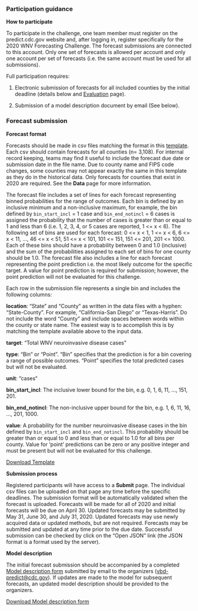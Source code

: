 ### Participation guidance

**How to participate**

To participate in the challenge, one team member must register on the predict.cdc.gov website and, after logging in, register specifically for the 2020 WNV Forecasting Challenge. The forecast submissions are connected to this account. Only one set of forecasts is allowed per account and only one account per set of forecasts (i.e. the same account must be used for all submissions).

Full participation requires:

1.	Electronic submission of forecasts for all included counties by the initial deadline (details below and [Evaluation](Evaluation.md) page).

2.	Submission of a model description document by email (See below).


### Forecast submission

**Forecast format**

Forecasts should be made in csv files matching the format in this [template](WNV_forecasting_template.csv). Each csv should contain forecasts for all counties (n= 3,108). For internal record keeping, teams may find it useful to include the forecast due date or submission date in the file name. Due to county name and FIPS code changes, some counties may not appear exactly the same in this template as they do in the historical data. Only forecasts for counties that exist in 2020 are required. See the **Data** page for more information.

The forecast file includes a set of lines for each forecast representing binned probabilities for the range of outcomes. Each bin is defined by an inclusive minimum and a non-inclusive maximum, for example, the bin defined by `bin_start_incl` = 1 case and `bin_end_notincl` = 6 cases is assigned the probability that the number of cases is greater than or equal to 1 and less than 6 (i.e. 1, 2, 3, 4, or 5 cases are reported, 1 <= x < 6). The following set of bins are used for each forecast: 0 <= x < 1, 1 <= x < 6, 6 <= x < 11, ..., 46 <= x < 51, 51 <= x < 101, 101 <= 151, 151 <= 201, 201 <= 1000. Each of these bins should have a probability between 0 and 1.0 (inclusive) and the sum of the probabilities assigned to each set of bins for one county should be 1.0. The forecast file also includes a line for each forecast representing the point prediction i.e. the most likely outcome for the specific target. A value for point prediction is required for submission; however, the point prediction will not be evaluated for this challenge. 

Each row in the submission file represents a single bin and includes the following columns:

**location**: “State” and “County” as written in the data files with a hyphen: “State-County”. For example, “California-San Diego” or “Texas-Harris”. Do not include the word “County” and include spaces between words within the county or state name. The easiest way is to accomplish this is by matching the template available above to the input data. 

**target**: “Total WNV neuroinvasive disease cases”

**type**: “Bin” or “Point”. “Bin” specifies that the prediction is for a bin covering a range of possible outcomes. “Point” specifies the total predicted cases but will not be evaluated. 

**unit**: “cases“

**bin_start_incl**: The inclusive lower bound for the bin, e.g. 0, 1, 6, 11, …, 151, 201.  

**bin_end_notincl**: The non-inclusive upper bound for the bin, e.g. 1, 6, 11, 16, …, 201, 1000.

**value**: A probability for the number neuroinvasive disease cases in the bin defined by `bin_start_incl` and `bin_end_notincl`. This probability should be greater than or equal to 0 and less than or equal to 1.0 for all bins per county. Value for ‘point’ predictions can be zero or any positive integer and must be present but will not be evaluated for this challenge. 

[Download Template](WNV_forecasting_template.csv)

**Submission process**

Registered participants will have access to a **Submit** page. The individual csv files can be uploaded on that page any time before the specific deadlines. The submission format will be automatically validated when the forecast is uploaded. Forecasts will be made for all of 2020 and initial forecasts will be due on April 30. Updated forecasts may be submitted by May 31, June 30, and July 31, 2020. Updated forecasts may use newly acquired data or updated methods, but are not required. Forecasts may be submitted and updated at any time prior to the due date. Successful submission can be checked by click on the “Open JSON” link (the JSON format is a format used by the server).


**Model description**

The initial forecast submission should be accompanied by a completed [Model description form](WNV_forecast_model_submission_form.docx) submitted by email to the organizers (<vbd-predict@cdc.gov>). If updates are made to the model for subsequent forecasts, an updated model description should be provided to the organizers.

[Download Model description form](WNV_forecast_model_submission_form.docx) 

